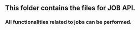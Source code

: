## This folder contains the files for JOB API.
### All functionalities related to jobs can be performed.
